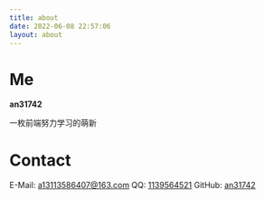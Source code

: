 ```yaml
---
title: about
date: 2022-06-08 22:57:06
layout: about
---
```




# Me

**an31742**

一枚前端努力学习的萌新


# Contact

 E-Mail: [a13113586407@163.com](mailto:izhaoo@163.com)
 QQ: [1139564521](tencent://message/?Menu=yes&uin=894519210)
 GitHub: [an31742](https://github.com/an31742)



